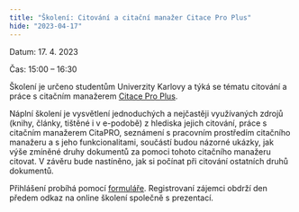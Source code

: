 ```yaml
---
title: "Školení: Citování a citační manažer Citace Pro Plus"
hide: "2023-04-17"
---
```


Datum: 17. 4. 2023

Čas: 15:00 – 16:30

Školení je určeno studentům Univerzity Karlovy a týká se tématu citování a práce s 
citačním manažerem [Citace Pro Plus](https://cuni.primo.exlibrisgroup.com/permalink/420CKIS_INST/gf08nd/alma9925591379606986).

Náplní školení je vysvětlení jednoduchých a nejčastěji využívaných zdrojů
(knihy, články, tištěné i v e-podobě) z hlediska jejich citování, práce s
citačním manažerem CitaPRO, seznámení s pracovním prostředím citačního manažeru
a s jeho funkcionalitami, součástí budou názorné ukázky, jak výše zmíněné druhy
dokumentů za pomoci tohoto citačního manažeru citovat. V závěru bude nastíněno,
jak si počínat při citování ostatních druhů dokumentů.

Přihlášení probíhá pomocí
[formuláře](https://docs.google.com/forms/d/e/1FAIpQLScG1IwxriG3KHacV-iw7EVgxfaYJc3-KLEN8COQ0zrCSn704w/viewform).
Registrovaní zájemci obdrží den předem odkaz na online školení společně s
prezentací. 
